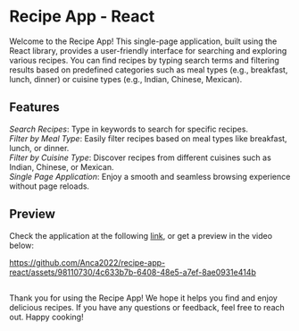 # Recipe App - React
Welcome to the Recipe App! This single-page application, built using the React library, provides a user-friendly interface for searching and exploring various recipes. You can find recipes by typing search terms and filtering results based on predefined categories such as meal types (e.g., breakfast, lunch, dinner) or cuisine types (e.g., Indian, Chinese, Mexican).

## Features
<i>Search Recipes</i>: Type in keywords to search for specific recipes. </br>
<i>Filter by Meal Type</i>: Easily filter recipes based on meal types like breakfast, lunch, or dinner. </br>
<i>Filter by Cuisine Type</i>: Discover recipes from different cuisines such as Indian, Chinese, or Mexican. </br>
<i>Single Page Application</i>: Enjoy a smooth and seamless browsing experience without page reloads. </br>

## Preview 
Check the application at the following <a href="https://recipe-app-0b1.netlify.app/">link</a>, or get a preview in the video below:

https://github.com/Anca2022/recipe-app-react/assets/98110730/4c633b7b-6408-48e5-a7ef-8ae0931e414b

## 

Thank you for using the Recipe App! We hope it helps you find and enjoy delicious recipes. If you have any questions or feedback, feel free to reach out. Happy cooking!

